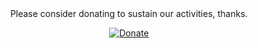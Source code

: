 
<div align="center">
  Please consider donating to sustain our activities, thanks.
  
  [![Donate](https://img.shields.io/badge/Via_PayPal-blue)](https://www.paypal.com/donate/?hosted_button_id=V6YPST5PUAUKS)
</div>
